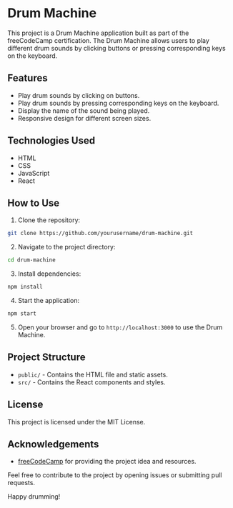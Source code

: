 # Drum Machine

This project is a Drum Machine application built as part of the freeCodeCamp certification. The Drum Machine allows users to play different drum sounds by clicking buttons or pressing corresponding keys on the keyboard.

## Features

- Play drum sounds by clicking on buttons.
- Play drum sounds by pressing corresponding keys on the keyboard.
- Display the name of the sound being played.
- Responsive design for different screen sizes.

## Technologies Used

- HTML
- CSS
- JavaScript
- React

## How to Use

1. Clone the repository:
  ```bash
  git clone https://github.com/yourusername/drum-machine.git
  ```
2. Navigate to the project directory:
  ```bash
  cd drum-machine
  ```
3. Install dependencies:
  ```bash
  npm install
  ```
4. Start the application:
  ```bash
  npm start
  ```
5. Open your browser and go to `http://localhost:3000` to use the Drum Machine.

## Project Structure

- `public/` - Contains the HTML file and static assets.
- `src/` - Contains the React components and styles.

## License

This project is licensed under the MIT License.

## Acknowledgements

- [freeCodeCamp](https://www.freecodecamp.org/) for providing the project idea and resources.

Feel free to contribute to the project by opening issues or submitting pull requests.

Happy drumming!